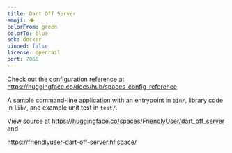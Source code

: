 ```yaml
---
title: Dart Off Server
emoji: 👁
colorFrom: green
colorTo: blue
sdk: docker
pinned: false
license: openrail
port: 7860
---
```


Check out the configuration reference at https://huggingface.co/docs/hub/spaces-config-reference


A sample command-line application with an entrypoint in `bin/`, library code
in `lib/`, and example unit test in `test/`.


View source at https://huggingface.co/spaces/FriendlyUser/dart_off_server and

https://friendlyuser-dart-off-server.hf.space/